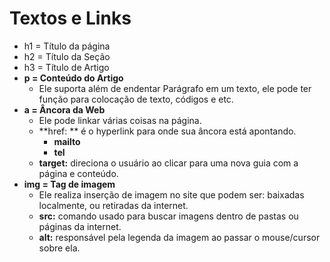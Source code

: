 # Textos e Links

- h1 = Título da página
- h2 = Título da Seção
- h3 = Título de Artigo
- **p = Conteúdo do Artigo** 
  - Ele suporta além de endentar Parágrafo em um texto, ele pode ter função para colocação de texto, códigos e etc. 
- **a = Âncora da Web**
  - Ele pode linkar várias coisas na página.
  - **href: ** é o hyperlink para onde sua âncora está apontando.
    - **mailto**
    - **tel**
  - **target:** direciona o usuário ao clicar para uma nova guia com  a página e conteúdo.
- **img = Tag de imagem**
  - Ele realiza inserção de imagem no site que podem ser: baixadas localmente, ou retiradas da internet.
  - **src:** comando usado para buscar imagens dentro de pastas ou páginas da internet.
  - **alt:** responsável pela legenda da imagem ao passar o mouse/cursor sobre ela.

